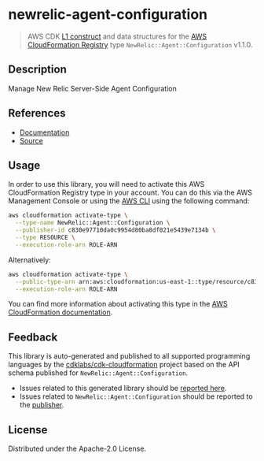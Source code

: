 # newrelic-agent-configuration

> AWS CDK [L1 construct] and data structures for the [AWS CloudFormation Registry] type `NewRelic::Agent::Configuration` v1.1.0.

[L1 construct]: https://docs.aws.amazon.com/cdk/latest/guide/constructs.html
[AWS CloudFormation Registry]: https://docs.aws.amazon.com/AWSCloudFormation/latest/UserGuide/registry.html

## Description

Manage New Relic Server-Side Agent Configuration

## References

* [Documentation](https://github.com/aws-ia/cloudformation-newrelic-resource-providers)
* [Source](https://github.com/aws-ia/cloudformation-newrelic-resource-providers.git)

## Usage

In order to use this library, you will need to activate this AWS CloudFormation Registry type in your account. You can do this via the AWS Management Console or using the [AWS CLI](https://aws.amazon.com/cli/) using the following command:

```sh
aws cloudformation activate-type \
  --type-name NewRelic::Agent::Configuration \
  --publisher-id c830e97710da0c9954d80ba8df021e5439e7134b \
  --type RESOURCE \
  --execution-role-arn ROLE-ARN
```

Alternatively:

```sh
aws cloudformation activate-type \
  --public-type-arn arn:aws:cloudformation:us-east-1::type/resource/c830e97710da0c9954d80ba8df021e5439e7134b/NewRelic-Agent-Configuration \
  --execution-role-arn ROLE-ARN
```

You can find more information about activating this type in the [AWS CloudFormation documentation](https://docs.aws.amazon.com/AWSCloudFormation/latest/UserGuide/registry-public.html).

## Feedback

This library is auto-generated and published to all supported programming languages by the [cdklabs/cdk-cloudformation] project based on the API schema published for `NewRelic::Agent::Configuration`.

* Issues related to this generated library should be [reported here](https://github.com/cdklabs/cdk-cloudformation/issues/new?title=Issue+with+%40cdk-cloudformation%2Fnewrelic-agent-configuration+v1.1.0).
* Issues related to `NewRelic::Agent::Configuration` should be reported to the [publisher](https://github.com/aws-ia/cloudformation-newrelic-resource-providers).

[cdklabs/cdk-cloudformation]: https://github.com/cdklabs/cdk-cloudformation

## License

Distributed under the Apache-2.0 License.
